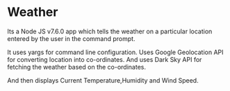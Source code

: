 # Weather

Its a Node JS v7.6.0 app which tells the weather on a particular location entered by the user in the command prompt.

It uses yargs for command line configuration.
Uses Google Geolocation API for converting location into co-ordinates.
And uses Dark Sky API for fetching the weather based on the co-ordinates.
 
And then displays Current Temperature,Humidity and Wind Speed.
